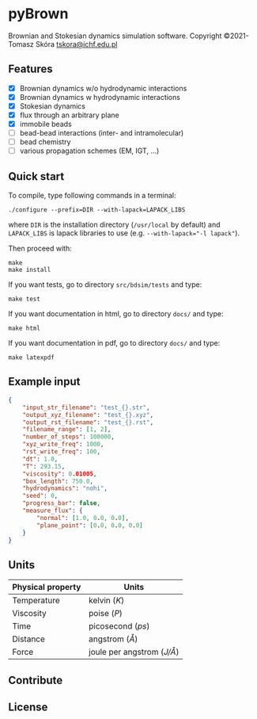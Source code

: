 # pyBrown

Brownian and Stokesian dynamics simulation software.
Copyright &copy;2021- Tomasz Skóra [tskora@ichf.edu.pl](mailto:tskora@ichf.edu.pl)

## Features

- [x] Brownian dynamics w/o hydrodynamic interactions
- [x] Brownian dynamics w hydrodynamic interactions
- [x] Stokesian dynamics
- [x] flux through an arbitrary plane
- [x] immobile beads
- [ ] bead-bead interactions (inter- and intramolecular)
- [ ] bead chemistry
- [ ] various propagation schemes (EM, IGT, ...)

## Quick start

To compile, type following commands in a terminal:

```shell
./configure --prefix=DIR --with-lapack=LAPACK_LIBS
```
where ``DIR`` is the installation directory (``/usr/local`` by default) 
and ``LAPACK_LIBS`` is lapack libraries to use (e.g. ``--with-lapack="-l lapack"``).

Then proceed with:

```shell
make
make install
```

If you want tests, go to directory ``src/bdsim/tests`` and type:

```shell
make test
```

If you want documentation in html, go to directory ``docs/`` and type:

```shell
make html
```

If you want documentation in pdf, go to directory ``docs/`` and type:

```shell
make latexpdf
```

## Example input

```json
{
	"input_str_filename": "test_{}.str",
	"output_xyz_filename": "test_{}.xyz",
	"output_rst_filename": "test_{}.rst",
	"filename_range": [1, 2],
	"number_of_steps": 100000,
	"xyz_write_freq": 1000,
	"rst_write_freq": 100,
	"dt": 1.0,
	"T": 293.15,
	"viscosity": 0.01005,
	"box_length": 750.0,
	"hydrodynamics": "nohi",
	"seed": 0,
	"progress_bar": false,
	"measure_flux": {
		"normal": [1.0, 0.0, 0.0],
		"plane_point": [0.0, 0.0, 0.0]
	}
}
```

## Units

| Physical property | Units |
|---|---|
| Temperature | kelvin (*K*) |
| Viscosity | poise (*P*) |
| Time | picosecond (*ps*) |
| Distance | angstrom (*Å*) |
| Force | joule per angstrom (*J/Å*) |

## Contribute

## License
